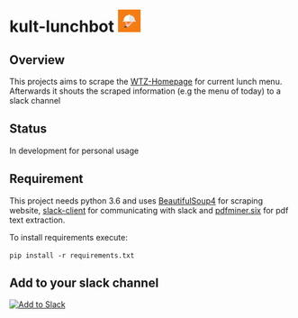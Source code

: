 

# kult-lunchbot <img src="https://raw.githubusercontent.com/WtfJoke/kult-lunchbot/master/resources/icons/lunchbot_icon_fullbackground.png" width="40" height="40"> 

## Overview
This projects aims to scrape the [WTZ-Homepage](http://wtz-tagungszentrum.de) for current lunch menu.
Afterwards it shouts the scraped information (e.g the menu of today) to a slack channel

## Status
In development for personal usage

## Requirement
This project needs python 3.6 and uses [BeautifulSoup4](https://pypi.python.org/pypi/beautifulsoup4) for scraping website, 
[slack-client](https://github.com/slackapi/python-slackclient) for communicating with slack and [pdfminer.six](https://github.com/pdfminer/pdfminer.six) for pdf text extraction.

To install requirements execute:

`pip install -r requirements.txt`

## Add to your slack channel
[![Add to Slack](https://platform.slack-edge.com/img/add_to_slack.png)](https://slack.com/oauth/authorize?scope=bot&client_id=269973088388.270476032388)


